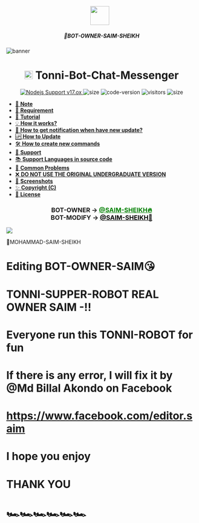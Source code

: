 <p align="center"><a href="https://www.facebook.com/editor.saim" target="_blank" rel="noopener noreferrer">
  <img src="https://i.imgur.com/0Rl1Cnl.jpeg" width="50" style="margin-right: 10px;"></a>
</p>
<h5 align="center">
🔹BOT-OWNER-SAIM-SHEIKH
</h5>
<img src="https://i.imgur.com/0Rl1Cnl.jpeg" alt="banner">
<h1 align="center"><img src="./dashboard/images/logo-non-bg.png" width="22px"> Tonni-Bot-Chat-Messenger</h1>

<p align="center">
	<a href="https://nodejs.org/dist/v11.30.0">
		<img src="https://img.shields.io/badge/Nodejs%20Support-17.ox-brightgreen.svg?style=flat-square" alt="Nodejs Support v17.ox">
	</a>
  <img alt="size" src="https://img.shields.io/github/repo-size/ayankhan/AYAN-BOT.svg?style=flat-square&label=size">
  <img alt="code-version" src="https://img.shields.io/badge/dynamic/json?color=brightgreen&label=code%20version&prefix=v&query=%24.version&url=https://github.com/ntkhang03/Goat-Bot-V2/raw/main/package.json&style=flat-square">
  <img alt="visitors" src="https://visitor-badge.laobi.icu/badge?style=flat-square&page_id=ntkhang3.Goat-Bot-V2">
  <img alt="size" src="https://img.shields.io/badge/license-ATF-green?style=flat-square&color=brightgreen">
</p>

- [📝 **Note**](#-note)
- [🚧 **Requirement**](#-requirement)
- [📝 **Tutorial**](#-tutorial)
- [💡 **How it works?**](#-how-it-works)
- [🔔 **How to get notification when have new update?**](#-how-to-get-notification-when-have-new-update)
- [🆙 **How to Update**](#-how-to-update)
- [🛠️ **How to create new commands**](#️-how-to-create-new-commands)
- [💭 **Support**](#-support)
- [📚 **Support Languages in source code**](#-support-languages-in-source-code)
- [📌 **Common Problems**](#-common-problems)
- [❌ **DO NOT USE THE ORIGINAL UNDERGRADUATE VERSION**](#-do-not-use-the-original-undergraduate-version)
- [📸 **Screenshots**](#-screenshots)
- [✨ **Copyright (C)**](#-copyright-c)
- [📜 **License**](#-license)

<div align="center">
			<h3>BOT-OWNER ->
			<a href="https://www.facebook.com/editor.saim" style="color: green;">@SAIM-SHEIKH🔥</a>
				<br>
	BOT-MODIFY ->
	<a href="https://www.facebook.com/editor.saim" style="color: black;">@SAIM-SHEIKH🚀</a></h3></div>

<img align="center" src="https://i.imgur.com/0Rl1Cnl.jpeg"/>


🔹MOHAMMAD-SAIM-SHEIKH


# Editing BOT-OWNER-SAIM😘

# TONNI-SUPPER-ROBOT REAL OWNER SAIM -!!

# Everyone run this TONNI-ROBOT for fun

# If there is any error, I will fix it by @Md Billal Akondo on Facebook

# https://www.facebook.com/editor.saim

# I hope you enjoy

# THANK YOU

# 🏎️🏎️🏎️🏎️🏎️🏎️
